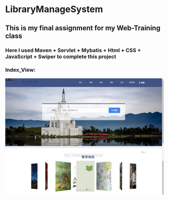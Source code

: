 # LibraryManageSystem



## This is my final assignment  for my Web-Training class



### Here I used Maven + Servlet + Mybatis + Html + CSS + JavaScript + Swiper to complete this project

### Index_View:

![markdown pictrue](./index_img.png)

